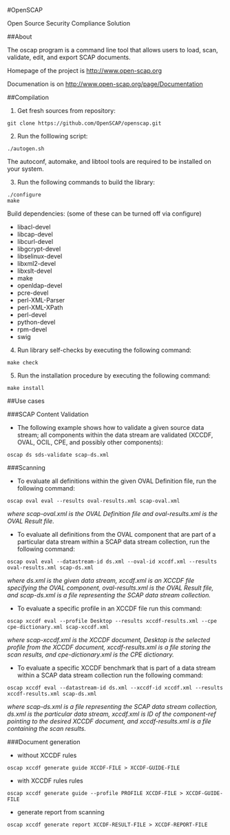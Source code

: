 #OpenSCAP

Open Source Security Compliance Solution

##About

The oscap program is a command line tool that allows users to load, scan,
validate, edit, and export SCAP documents.

Homepage of the project is http://www.open-scap.org

Documenation is on http://www.open-scap.org/page/Documentation


##Compilation

1) Get fresh sources from repository:
```
git clone https://github.com/OpenSCAP/openscap.git
```
2) Run the folllowing script:
```
./autogen.sh
```
The autoconf, automake, and libtool tools are required to be installed on your system.

3) Run the following commands to build the library:
```
./configure
make
```
Build dependencies:
(some of these can be turned off via configure)
 * libacl-devel
 * libcap-devel
 * libcurl-devel
 * libgcrypt-devel
 * libselinux-devel
 * libxml2-devel
 * libxslt-devel
 * make
 * openldap-devel
 * pcre-devel
 * perl-XML-Parser
 * perl-XML-XPath
 * perl-devel
 * python-devel
 * rpm-devel
 * swig

4) Run library self-checks by executing the following command:
```
make check
```

5) Run the installation procedure by executing the following command:
```
make install
```


##Use cases

###SCAP Content Validation

 * The following example shows how to validate a given source data stream; all components within the data stream are validated (XCCDF, OVAL, OCIL, CPE, and possibly other components):
```
oscap ds sds-validate scap-ds.xml
```


###Scanning

 * To evaluate all definitions within the given OVAL Definition file, run the following command: 
```
oscap oval eval --results oval-results.xml scap-oval.xml
```
*where scap-oval.xml is the OVAL Definition file and oval-results.xml is the OVAL Result file.*

 * To evaluate all definitions from the OVAL component that are part of a particular data stream within a SCAP data stream collection, run the following command: 
```
oscap oval eval --datastream-id ds.xml --oval-id xccdf.xml --results oval-results.xml scap-ds.xml
```
*where ds.xml is the given data stream, xccdf.xml is an XCCDF file specifying the OVAL component, oval-results.xml is the OVAL Result file, and scap-ds.xml is a file representing the SCAP data stream collection.*

 * To evaluate a specific profile in an XCCDF file run this command: 
```
oscap xccdf eval --profile Desktop --results xccdf-results.xml --cpe cpe-dictionary.xml scap-xccdf.xml
```
*where scap-xccdf.xml is the XCCDF document, Desktop is the selected profile from the XCCDF document, xccdf-results.xml is a file storing the scan results, and cpe-dictionary.xml is the CPE dictionary.*

 * To evaluate a specific XCCDF benchmark that is part of a data stream within a SCAP data stream collection run the following command: 
```
oscap xccdf eval --datastream-id ds.xml --xccdf-id xccdf.xml --results xccdf-results.xml scap-ds.xml
```
*where scap-ds.xml is a file representing the SCAP data stream collection, ds.xml is the particular data stream, xccdf.xml is ID of the component-ref pointing to the desired XCCDF document, and xccdf-results.xml is a file containing the scan results.*


###Document generation

 * without XCCDF rules
```
oscap xccdf generate guide XCCDF-FILE > XCCDF-GUIDE-FILE
```

 * with XCCDF rules rules
```
oscap xccdf generate guide --profile PROFILE XCCDF-FILE > XCCDF-GUIDE-FILE
```

 *  generate report from scanning
```
oscap xccdf generate report XCCDF-RESULT-FILE > XCCDF-REPORT-FILE
```

